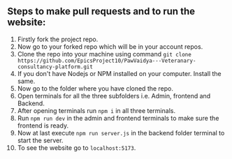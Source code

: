 
## Steps to make pull requests and to run the website:
1. Firstly fork the project repo.
2. Now go to your forked repo which will be in your account repos.
3. Clone the repo into your machine using command  `git clone https://github.com/EpicsProject10/PawVaidya---Veteranary-consultancy-platform.git`
4. If you don't have Nodejs or NPM installed on your computer. Install the same.
5. Now go to the folder where you have cloned the repo.
6. Open terminals for all the three subfolders i.e. Admin, frontend and Backend.
7. After opening terminals run `npm i` in all three terminals.
8. Run `npm run dev` in the admin and frontend terminals to make sure the frontend is ready.
9. Now at last execute `npm run server.js` in the backend folder terminal to start the server.
10. To see the website go to `localhost:5173`.

